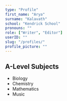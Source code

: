 ```yaml
---
type: "Profile"
first_name: "Arya"
surname: "Kalavath"
school: "Kendrick School"
pronouns: ""
role: ["Writer", "Editor"]
userID: ""
slug: "/profiles/"
profile_picture: ""
---
```




## A-Level Subjects

- Biology
- Chemistry
- Mathematics
- Music
    